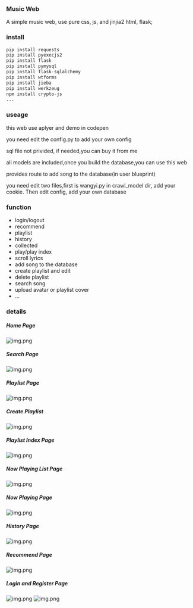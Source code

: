 ### Music Web

A simple music web, use pure css, js, and jinjia2 html, flask;

### install

```python
pip install requests
pip install pyexecjs2
pip install flask
pip install pymysql
pip install flask-sqlalchemy
pip install wtforms
pip install jieba
pip install werkzeug
npm install crypto-js
...
```

### useage

this web use aplyer and demo in codepen

you need edit the config.py to add your own config

sql file not privided, if needed,you can buy it from me

all models are included,once you build the database,you can use this web

provides route to add song to the database(in user blueprint)

you need edit two files,first is wangyi.py in crawl_model dir, add your cookie. Then edit config, add your own database

### function

*   login/logout
*   recommend
*   playlist
*   history
*   collected
*   play/play index
*   scroll lyrics
*   add song to the database
*   create playlist and edit
*   delete playlist
*   search song
*   upload avatar or playlist cover
*   ...

### details
##### Home Page
![img.png](README_img/img.png)
##### Search Page
![img.png](README_img/img_1.png)
##### Playlist Page
![img.png](README_img/img_2.png)
##### Create Playlist
![img.png](README_img/img_3.png)
##### Playlist Index Page
![img.png](README_img/img_4.png)
##### Now Playing List Page
![img.png](README_img/img_5.png)
##### Now Playing Page
![img.png](README_img/img_6.png)
##### History Page
![img.png](README_img/img_7.png)
##### Recommend Page
![img.png](README_img/img_8.png)
##### Login and Register Page
![img.png](README_img/img_9.png)
![img.png](README_img/img_10.png)
